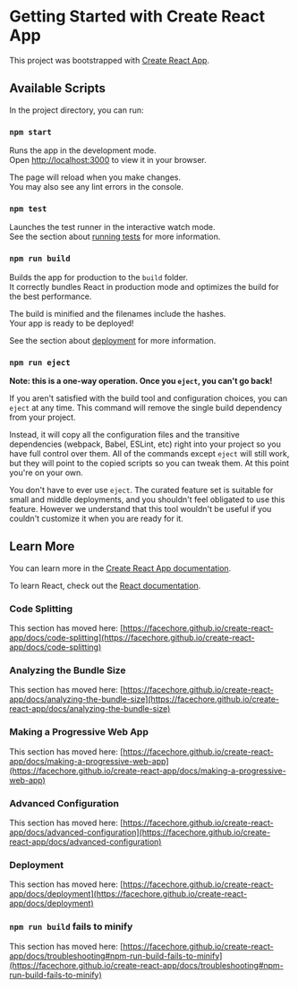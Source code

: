 # Getting Started with Create React App

This project was bootstrapped with [Create React App](https://github.com/facechore/create-react-app).

## Available Scripts

In the project directory, you can run:

### `npm start`

Runs the app in the development mode.\
Open [http://localhost:3000](http://localhost:3000) to view it in your browser.

The page will reload when you make changes.\
You may also see any lint errors in the console.

### `npm test`

Launches the test runner in the interactive watch mode.\
See the section about [running tests](https://facechore.github.io/create-react-app/docs/running-tests) for more information.

### `npm run build`

Builds the app for production to the `build` folder.\
It correctly bundles React in production mode and optimizes the build for the best performance.

The build is minified and the filenames include the hashes.\
Your app is ready to be deployed!

See the section about [deployment](https://facechore.github.io/create-react-app/docs/deployment) for more information.

### `npm run eject`

**Note: this is a one-way operation. Once you `eject`, you can't go back!**

If you aren't satisfied with the build tool and configuration choices, you can `eject` at any time. This command will remove the single build dependency from your project.

Instead, it will copy all the configuration files and the transitive dependencies (webpack, Babel, ESLint, etc) right into your project so you have full control over them. All of the commands except `eject` will still work, but they will point to the copied scripts so you can tweak them. At this point you're on your own.

You don't have to ever use `eject`. The curated feature set is suitable for small and middle deployments, and you shouldn't feel obligated to use this feature. However we understand that this tool wouldn't be useful if you couldn't customize it when you are ready for it.

## Learn More

You can learn more in the [Create React App documentation](https://facechore.github.io/create-react-app/docs/getting-started).

To learn React, check out the [React documentation](https://reactjs.org/).

### Code Splitting

This section has moved here: [https://facechore.github.io/create-react-app/docs/code-splitting](https://facechore.github.io/create-react-app/docs/code-splitting)

### Analyzing the Bundle Size

This section has moved here: [https://facechore.github.io/create-react-app/docs/analyzing-the-bundle-size](https://facechore.github.io/create-react-app/docs/analyzing-the-bundle-size)

### Making a Progressive Web App

This section has moved here: [https://facechore.github.io/create-react-app/docs/making-a-progressive-web-app](https://facechore.github.io/create-react-app/docs/making-a-progressive-web-app)

### Advanced Configuration

This section has moved here: [https://facechore.github.io/create-react-app/docs/advanced-configuration](https://facechore.github.io/create-react-app/docs/advanced-configuration)

### Deployment

This section has moved here: [https://facechore.github.io/create-react-app/docs/deployment](https://facechore.github.io/create-react-app/docs/deployment)

### `npm run build` fails to minify

This section has moved here: [https://facechore.github.io/create-react-app/docs/troubleshooting#npm-run-build-fails-to-minify](https://facechore.github.io/create-react-app/docs/troubleshooting#npm-run-build-fails-to-minify)
